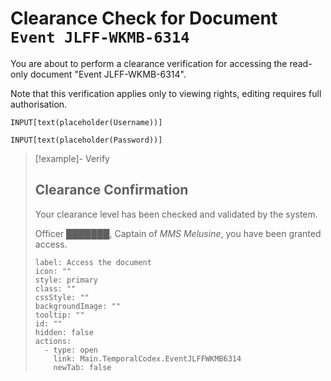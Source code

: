 # Clearance Check for Document `Event JLFF-WKMB-6314`

You are about to perform a clearance verification for accessing the read-only document "Event JLFF-WKMB-6314".

Note that this verification applies only to viewing rights, editing requires full authorisation.

```meta-bind
INPUT[text(placeholder(Username))]
```

```meta-bind
INPUT[text(placeholder(Password))]
```

> [!example]- Verify
> ## Clearance Confirmation
> 
> Your clearance level has been checked and validated by the system.
> 
> Officer ███████, Captain of *MMS Melusine*, you have been granted access.
> 
> ```meta-bind-button
> label: Access the document
> icon: ""
> style: primary
> class: ""
> cssStyle: ""
> backgroundImage: ""
> tooltip: ""
> id: ""
> hidden: false
> actions:
>   - type: open
>     link: Main.TemporalCodex.EventJLFFWKMB6314
>     newTab: false
> ```